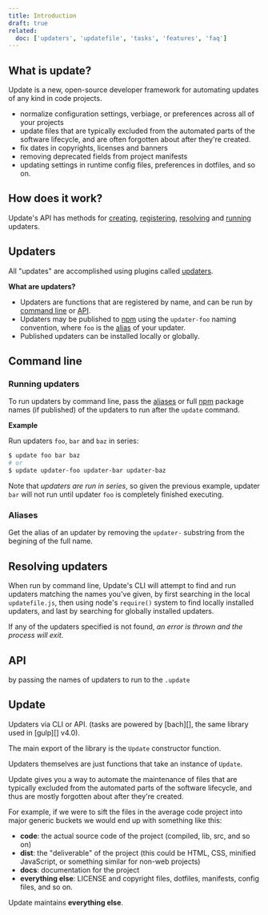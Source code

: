 ```yaml
---
title: Introduction
draft: true
related:
  doc: ['updaters', 'updatefile', 'tasks', 'features', 'faq']
---
```


<!-- toc -->

## What is update?

Update is a new, open-source developer framework for automating updates of any kind in code projects.

* normalize configuration settings, verbiage, or preferences across all of your projects
* update files that are typically excluded from the automated parts of the software lifecycle, and are often forgotten about after they're created.
* fix dates in copyrights, licenses and banners
* removing deprecated fields from project manifests
* updating settings in runtime config files, preferences in dotfiles, and so on.

## How does it work?

Update's API has methods for [creating](#creating-updaters), [registering](#registering-updaters), [resolving](#resolving-updaters) and [running](#running-updaters) updaters.

## Updaters

All "updates" are accomplished using plugins called [updaters](#updaters). 

**What are updaters?**

- Updaters are functions that are registered by name, and can be run by [command line](#command-line) or [API](#api).
- Updaters may be published to [npm](https://www.npmjs.com) using the `updater-foo` naming convention, where `foo` is the [alias](#aliases) of your updater. 
- Published updaters can be installed locally or globally.

## Command line

### Running updaters

To run updaters by command line, pass the [aliases](#aliases) or full [npm](https://www.npmjs.com) package names (if published) of the updaters to run after the `update` command.

**Example**

Run updaters `foo`, `bar` and `baz` in series:

```sh
$ update foo bar baz
# or
$ update updater-foo updater-bar updater-baz
```

Note that _updaters are run in series_, so given the previous example, updater `bar` will not run until updater `foo` is completely finished executing.

### Aliases

Get the alias of an updater by removing the `updater-` substring from the begining of the full name.

## Resolving updaters

When run by command line, Update's CLI will attempt to find and run updaters matching the names you've given, by first searching in the local `updatefile.js`, then using node's `require()` system to find locally installed updaters, and last by searching for globally installed updaters.

If any of the updaters specified is not found, _an error is thrown and the process will exit_.

## API

by passing the names of updaters to run to the `.update`

## Update

Updaters via CLI or API. (tasks are powered by [bach][], the same library used in [gulp][] v4.0).

The main export of the library is the `Update` constructor function.

Updaters themselves are just functions that take an instance of `Update`. 

Update gives you a way to automate the maintenance of files that are typically excluded from the automated parts of the software lifecycle, and thus are mostly forgotten about after they're created.

For example, if we were to sift the files in the average code project into major generic buckets we would end up with something like this:

* **code**: the actual source code of the project (compiled, lib, src, and so on)
* **dist**: the "deliverable" of the project (this could be HTML, CSS, minified JavaScript, or something similar for non-web projects)
* **docs**: documentation for the project
* **everything else**: LICENSE and copyright files, dotfiles, manifests, config files, and so on.

Update maintains **everything else**.
